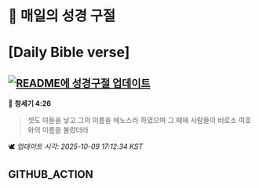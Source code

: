 # 🙏 매일의 성경 구절
# [Daily Bible verse]
## [![README에 성경구절 업데이트](https://github.com/DONGSUKA/first_test/actions/workflows/update-readme-bible.yml/badge.svg)](https://github.com/DONGSUKA/first_test/actions/workflows/update-readme-bible.yml)
<!-- START_BIBLE_VERSE -->
📖 **창세기 4:26**
> 셋도 아들을 낳고 그의 이름을 에노스라 하였으며 그 때에 사람들이 비로소 여호와의 이름을 불렀더라

🕊️ _업데이트 시각: 2025-10-09 17:12:34 KST_
  <!-- END_BIBLE_VERSE -->
## GITHUB_ACTION
